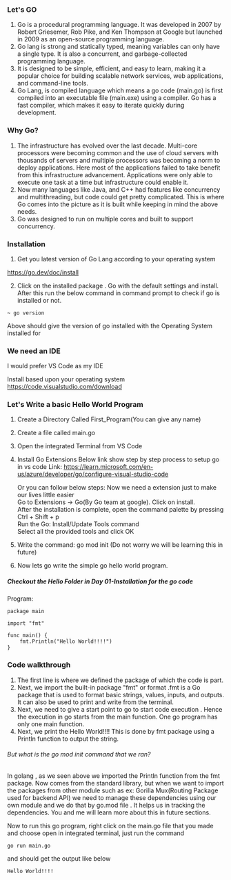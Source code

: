 ### Let's GO

1. Go is a procedural programming language. It was developed in 2007 by Robert Griesemer, Rob Pike, and Ken Thompson at Google but    launched in 2009 as an open-source programming language.
2. Go lang is strong and statically typed, meaning variables can only have a single type. It is also a concurrent, and  garbage-collected programming language.
3. It is designed to be simple, efficient, and easy to learn, making it a popular choice for building scalable network services, web  applications, and command-line tools.
4. Go Lang, is compiled language which means a go code (main.go) is first compiled into an executable file (main.exe) using a compiler. Go has a fast compiler, which makes it easy to iterate quickly during development.

### Why Go?

1. The infrastructure has evolved over the last decade. Multi-core processors were becoming common and the use of cloud servers with thousands of servers and multiple processors was becoming a norm to deploy applications.
Here most of the applications failed to take benefit from this infrastructure advancement. Applications were only able to execute one task at a time but infrastructure could enable it.
2. Now many languages like Java, and C++ had features like concurrency and multithreading, but code could get pretty complicated. This is where Go comes into the picture as it is built while keeping in mind the above needs.
3. Go was designed to run on multiple cores and built to support concurrency.

### Installation

1. Get you latest version of Go Lang according to your operating system

https://go.dev/doc/install

2. Click on the installed package . Go with the default settings and install. 
   After this run the below command in command prompt to check if go is installed or not.

```
~ go version
```

Above should give the version of go installed with the Operating System installed for

### We need an IDE

I would prefer VS Code as my IDE

Install based upon your operating system 
https://code.visualstudio.com/download

### Let's Write a basic Hello World Program

1. Create a Directory Called First_Program(You can give any name)
2. Create a file called main.go
3. Open the integrated Terminal from VS Code
4. Install Go Extensions
   Below link show step by step process to setup go in vs code
   Link: https://learn.microsoft.com/en-us/azure/developer/go/configure-visual-studio-code

   Or you can follow below steps:
   Now we need a extension just to make our lives little easier  
   Go to Extensions -> Go(By Go team at google). Click on install.  
   After the installation is complete, open the command palette by pressing Ctrl + Shift + p  
   Run the Go: Install/Update Tools command  
   Select all the provided tools and click OK

5. Write the command: go mod init (Do not worry we will be learning this in future)
6. Now lets go write the simple go hello world program.

##### Checkout the Hello Folder in Day 01-Installation for the go code

Program:

```
package main

import "fmt"

func main() {
	fmt.Println("Hello World!!!!")
}
```

### Code walkthrough
1. The first line is where we defined the package of which the code is part.
2. Next, we import the built-in package "fmt" or format .fmt is a Go package that is used to format basic strings, values, inputs, and outputs. It can also be used to print and write from the terminal.
3. Next, we need to give a start point to go to start code execution . Hence the execution in go starts from the main function. One go program has only one main function.
4. Next, we print the Hello World!!!! This is done by fmt package using a Println function to output the string.

###### But what is the go mod init command that we ran?

In golang , as we seen above we imported the Println function from the fmt package. Now comes from the standard library, but when we want to import the packages from other module such as ex: Gorilla Mux(Routing Package used for backend API) we need to manage these dependencies using our own module and we do that by go.mod file . It helps us in tracking the dependencies.
You and me will learn more about this in future sections.

Now to run this go program, right click on the main.go file that you made and choose open in integrated terminal, just run the command  

```
go run main.go 
```

and should get the output like below

```
Hello World!!!!
```
